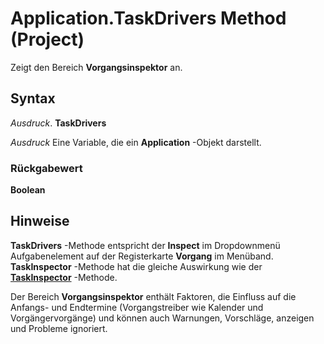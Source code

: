 
# Application.TaskDrivers Method (Project)

Zeigt den Bereich  **Vorgangsinspektor** an.


## Syntax

 _Ausdruck_. **TaskDrivers**

 _Ausdruck_ Eine Variable, die ein **Application** -Objekt darstellt.


### Rückgabewert

 **Boolean**


## Hinweise

 **TaskDrivers** -Methode entspricht der **Inspect** im Dropdownmenü Aufgabenelement auf der Registerkarte **Vorgang** im Menüband. **TaskInspector** -Methode hat die gleiche Auswirkung wie der **[TaskInspector](cc2f34af-a4e0-8ad4-5dd1-9cf9663e342b.md)** -Methode.

Der Bereich  **Vorgangsinspektor** enthält Faktoren, die Einfluss auf die Anfangs- und Endtermine (Vorgangstreiber wie Kalender und Vorgängervorgänge) und können auch Warnungen, Vorschläge, anzeigen und Probleme ignoriert.

